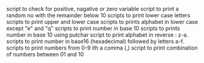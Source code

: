 script to check for positive, nagative or zero variable
script to print a random no with the remainder below 10
scripts to print lower case letters
scripts to print upper and lower case 
scripts to prints alphabet in lower case except "e" and "q"
scripts to print number in base 10
scripts to prints number in base 10 using putchar
script to print alphabet in reverse :  z-a.
scripts to print number in base16 (hexadecimal) followed by letters a-f.
scripts to print numbers from 0-9 ith a comma (,)
script to print combination of numbers between 01 and 10

